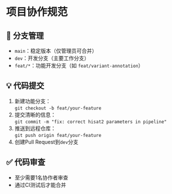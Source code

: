 # 项目协作规范

## 🌿 分支管理
- `main`：稳定版本（仅管理员可合并）
- `dev`：开发分支（主要工作分支）
- `feat/*`：功能开发分支（如 `feat/variant-annotation`）

## 💡 代码提交
1. 新建功能分支：  
   `git checkout -b feat/your-feature`
2. 提交清晰的信息：  
   `git commit -m "fix: correct hisat2 parameters in pipeline"`
3. 推送到远程仓库：  
   `git push origin feat/your-feature`
4. 创建Pull Request到`dev`分支

## ✅ 代码审查
- 至少需要1名协作者审查
- 通过CI测试后才能合并
